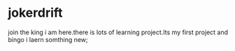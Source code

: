 # jokerdrift
join the king
i am here.there is lots of learning project.Its my first project and bingo i laern somthing new;
